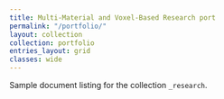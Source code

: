 ```yaml
---
title: Multi-Material and Voxel-Based Research port
permalink: "/portfolio/"
layout: collection
collection: portfolio
entries_layout: grid
classes: wide
---
```


Sample document listing for the collection `_research`.

